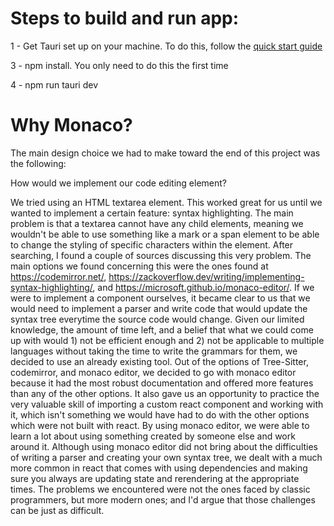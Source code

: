 # Steps to build and run app:

1 - Get Tauri set up on your machine. To do this, follow the [quick start guide](https://tauri.app/v1/guides/getting-started/prerequisites)

3 - npm install. You only need to do this the first time

4 - npm run tauri dev

# Why Monaco?

The main design choice we had to make toward the end of this project was the following:

How would we implement our code editing element?

We tried using an HTML textarea element. This worked great for us until we wanted to implement a certain feature: syntax highlighting. The main problem is that a textarea cannot have any child elements, meaning we wouldn't be able to use something like a mark or a span element to be able to change the styling of specific characters within the element. After searching, I found a couple of sources discussing this very problem. The main options we found concerning this were the ones found at https://codemirror.net/, https://zackoverflow.dev/writing/implementing-syntax-highlighting/, and https://microsoft.github.io/monaco-editor/. If we were to implement a component ourselves, it became clear to us that we would need to implement a parser and write code that would update the syntax tree everytime the source code would change. Given our limited knowledge, the amount of time left, and a belief that what we could come up with would 1) not be efficient enough and 2) not be applicable to multiple languages without taking the time to write the grammars for them, we decided to use an already existing tool. Out of the options of Tree-Sitter, codemirror, and monaco editor, we decided to go with monaco editor because it had the most robust documentation and offered more features than any of the other options. It also gave us an opportunity to practice the very valuable skill of importing a custom react component and working with it, which isn't something we would have had to do with the other options which were not built with react. By using monaco editor, we were able to learn a lot about using something created by someone else and work around it. Although using monaco editor did not bring about the difficulties of writing a parser and creating your own syntax tree, we dealt with a much more common in react that comes with using dependencies and making sure you always are updating state and rerendering at the appropriate times. The problems we encountered were not the ones faced by classic programmers, but more modern ones; and I'd argue that those challenges can be just as difficult.
